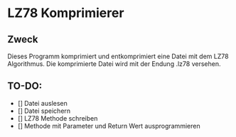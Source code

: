# LZ78 Komprimierer

## Zweck
Dieses Programm komprimiert und entkomprimiert eine Datei mit dem LZ78 Algorithmus. Die komprimierte Datei wird mit der Endung .lz78 versehen.

## TO-DO:
- [] Datei auslesen
- [] Datei speichern
- [] LZ78 Methode schreiben
- [] Methode mit Parameter und Return Wert ausprogrammieren